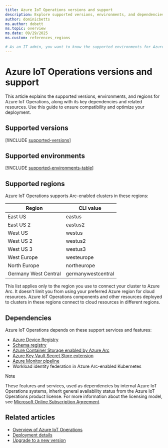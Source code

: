 ```yaml
---
title: Azure IoT Operations versions and support
description: Explore supported versions, environments, and dependencies for Azure IoT Operations deployments.
author: dominicbetts
ms.author: dobett
ms.topic: overview
ms.date: 09/29/2025
ms.custom: references_regions

# As an IT admin, you want to know the supported environments for Azure IoT Operations to plan your deployment effectively.
---
```


# Azure IoT Operations versions and support

This article explains the supported versions, environments, and regions for Azure IoT Operations, along with its key dependencies and related resources. Use this guide to ensure compatibility and optimize your deployment.

## Supported versions

[!INCLUDE [supported-versions](includes/supported-versions.md)]

## Supported environments

[!INCLUDE [supported-environments-table](includes/supported-environments-table.md)]

## Supported regions

Azure IoT Operations supports Arc-enabled clusters in these regions:

| Region       | CLI value   |
|--------------|-------------|
| East US      | eastus      |
| East US 2    | eastus2     |
| West US      | westus      |
| West US 2    | westus2     |
| West US 3    | westus3     |
| West Europe  | westeurope  |
| North Europe | northeurope |
| Germany West Central | germanywestcentral |

This list applies only to the region you use to connect your cluster to Azure Arc. It doesn't limit you from using your preferred Azure region for cloud resources. Azure IoT Operations components and other resources deployed to clusters in these regions connect to cloud resources in different regions.

## Dependencies

Azure IoT Operations depends on these support services and features:

* [Azure Device Registry](./discover-manage-assets/overview-manage-assets.md#azure-device-registry)
* [Schema registry](./connect-to-cloud/concept-schema-registry.md)
* [Azure Container Storage enabled by Azure Arc](/azure/azure-arc/container-storage/overview)
* [Azure Key Vault Secret Store extension](/azure/azure-arc/kubernetes/secret-store-extension)
* [Azure Monitor pipeline](/azure/azure-monitor/essentials/edge-pipeline-configure)
* Workload identity federation in Azure Arc-enabled Kubernetes

>[!NOTE]
>These features and services, used as dependencies by internal Azure IoT Operations systems, inherit general availability status from the Azure IoT Operations product license. For more information about the licensing model, see [Microsoft Online Subscription Agreement](https://www.microsoft.com/licensing/terms/productoffering/MicrosoftAzure/MOSA).

## Related articles

* [Overview of Azure IoT Operations](overview-iot-operations.md)
* [Deployment details](deploy-iot-ops/overview-deploy.md)
* [Upgrade to a new version](deploy-iot-ops/howto-upgrade.md)

